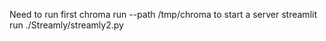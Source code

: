 Need to run first chroma run --path /tmp/chroma to start a server 
streamlit run ./Streamly/streamly2.py
